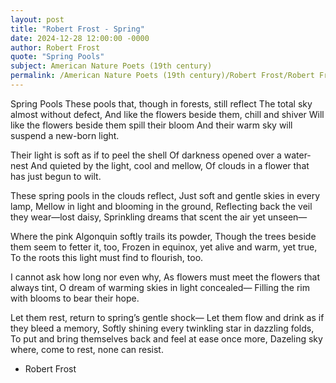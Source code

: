 ```yaml
---
layout: post
title: "Robert Frost - Spring"
date: 2024-12-28 12:00:00 -0000
author: Robert Frost
quote: "Spring Pools"
subject: American Nature Poets (19th century)
permalink: /American Nature Poets (19th century)/Robert Frost/Robert Frost - Spring
---
```


Spring Pools
These pools that, though in forests, still reflect
The total sky almost without defect,
And like the flowers beside them, chill and shiver
Will like the flowers beside them spill their bloom
And their warm sky will suspend a new-born light.

Their light is soft as if to peel the shell
Of darkness opened over a water-nest
And quieted by the light, cool and mellow,
Of clouds in a flower that has just begun to wilt.

These spring pools in the clouds reflect,
Just soft and gentle skies in every lamp,
Mellow in light and blooming in the ground,
Reflecting back the veil they wear—lost daisy,
Sprinkling dreams that scent the air yet unseen—

Where the pink Algonquin softly trails its powder,
Though the trees beside them seem to fetter it, too,
Frozen in equinox, yet alive and warm, yet true,
To the roots this light must find to flourish, too.

I cannot ask how long nor even why,
As flowers must meet the flowers that always tint,
O dream of warming skies in light concealed—
Filling the rim with blooms to bear their hope.

Let them rest, return to spring’s gentle shock—
Let them flow and drink as if they bleed a memory,
Softly shining every twinkling star in dazzling folds,
To put and bring themselves back and feel at ease once more,
Dazeling sky where, come to rest, none can resist.


- Robert Frost
